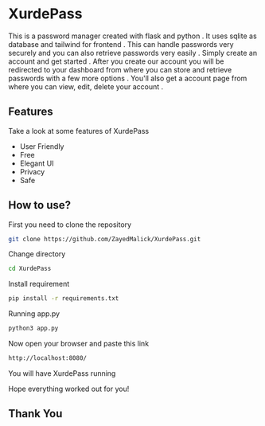 # XurdePass
This is a password manager created with flask and python . It uses sqlite as database and tailwind for frontend . This can handle passwords very securely and you can also retrieve passwords very easily . Simply create an account and get started . After you create our account you will be redirected to your dashboard from where you can store and retrieve passwords with a few more options . You'll also get a account page from where you can view, edit, delete your account .

## Features
Take a look at some features of XurdePass
- User Friendly
- Free
- Elegant UI
- Privacy
- Safe

## How to use?
First you need to clone the repository
```bash
git clone https://github.com/ZayedMalick/XurdePass.git
```
Change directory
```bash
cd XurdePass
```
Install requirement
```bash
pip install -r requirements.txt
```
Running app.py
```bash
python3 app.py
```
Now open your browser and paste this link 
```bash
http://localhost:8080/
```
You will have XurdePass running

Hope everything worked out for you!

## Thank You
